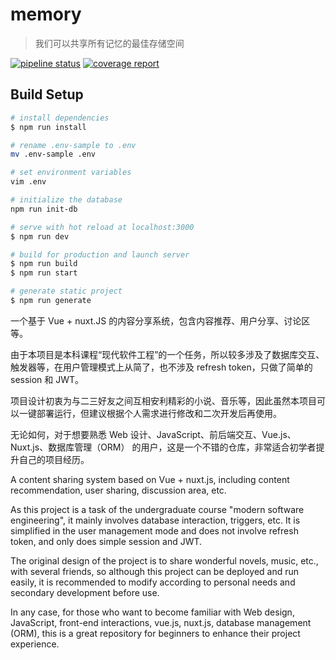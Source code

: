 # memory

> 我们可以共享所有记忆的最佳存储空间

[![pipeline status](https://gitlab.jxtxzzw.com/jxtxzzw/memory/badges/master/pipeline.svg)](https://gitlab.jxtxzzw.com/jxtxzzw/memory/-/commits/master) [![coverage report](https://gitlab.jxtxzzw.com/jxtxzzw/memory/badges/master/coverage.svg)](https://gitlab.jxtxzzw.com/jxtxzzw/memory/-/commits/master)

## Build Setup

``` bash
# install dependencies
$ npm run install

# rename .env-sample to .env
mv .env-sample .env

# set environment variables
vim .env

# initialize the database
npm run init-db

# serve with hot reload at localhost:3000
$ npm run dev

# build for production and launch server
$ npm run build
$ npm run start

# generate static project
$ npm run generate
```

一个基于 Vue + nuxt.JS 的内容分享系统，包含内容推荐、用户分享、讨论区等。

由于本项目是本科课程“现代软件工程”的一个任务，所以较多涉及了数据库交互、触发器等，在用户管理模式上从简了，也不涉及 refresh token，只做了简单的 session 和 JWT。

项目设计初衷为与二三好友之间互相安利精彩的小说、音乐等，因此虽然本项目可以一键部署运行，但建议根据个人需求进行修改和二次开发后再使用。

无论如何，对于想要熟悉 Web 设计、JavaScript、前后端交互、Vue.js、 Nuxt.js、数据库管理（ORM） 的用户，这是一个不错的仓库，非常适合初学者提升自己的项目经历。

A content sharing system based on Vue + nuxt.js, including content recommendation, user sharing, discussion area, etc.

As this project is a task of the undergraduate course "modern software engineering", it mainly involves database interaction, triggers, etc. It is simplified in the user management mode and does not involve refresh token, and only does simple session and JWT.

The original design of the project is to share wonderful novels, music, etc., with several friends, so although this project can be deployed and run easily, it is recommended to modify according to personal needs and secondary development before use.

In any case, for those who want to become familiar with Web design, JavaScript, front-end interactions, vue.js, nuxt.js, database management (ORM), this is a great repository for beginners to enhance their project experience.

